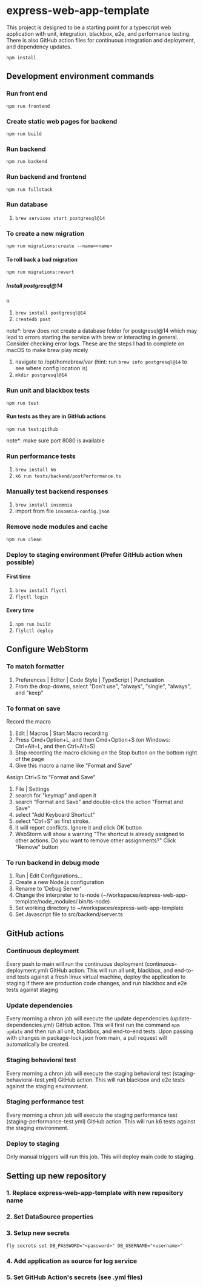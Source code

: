# express-web-app-template

This project is designed to be a starting point for a typescript web application with unit, integration, blackbox, e2e,
and performance testing. There is also GitHub action files for continuous integration and deployment, and dependency
updates.

```npm install```

## Development environment commands

### Run front end

``` npm run frontend ```

### Create static web pages for backend

```npm run build```

### Run backend

```npm run backend```

### Run backend and frontend

```npm run fullstack```

### Run database

1. ```brew services start postgresql@14```

### To create a new migration

```npm run migrations:create --name=<name>```

#### To roll back a bad migration

```npm run migrations:revert```

##### Install postgresql@14
n 
1. ```brew install postgresql@14```
2. ```createdb post```

note*:
brew does not create a database folder for postgresql@14
which may lead to errors starting the service with brew
or interacting in general. Consider checking error logs.
These are the steps I had to complete on macOS to make brew play nicely

1. navigate to /opt/homebrew/var (hint: run ```brew info postgresql@14``` to see where config location is)
2. ``mkdir postgresql@14``

### Run unit and blackbox tests

```npm run test```

#### Run tests as they are in GitHub actions

```npm run test:github```

note*: make sure port 8080 is available

### Run performance tests

1. ```brew install k6```
2. ```k6 run tests/backend/postPerformance.ts```

### Manually test backend responses

1. ```brew install insomnia```
2. import from file ```insomnia-config.json```

### Remove node modules and cache

```npm run clean```

### Deploy to staging environment (Prefer GitHub action when possible)

#### First time

1. ```brew install flyctl```
2. ```flyctl login```

#### Every time

1. ```npm run build```
2. ```flylctl deploy```

## Configure WebStorm

### To match formatter

1. Preferences | Editor | Code Style | TypeScript | Punctuation
2. From the drop-downs, select "Don't use", "always", "single", "always", and "keep"

### To format on save

Record the macro

1. Edit | Macros | Start Macro recording
2. Press Cmd+Option+L, and then Cmd+Option+S (on Windows: Ctrl+Alt+L, and then Ctrl+Alt+S)
3. Stop recording the macro clicking on the Stop button on the bottom right of the page
4. Give this macro a name like "Format and Save"

Assign Ctrl+S to "Format and Save"

1. File | Settings
2. search for "keymap" and open it
3. search "Format and Save" and double-click the action "Format and Save"
4. select "Add Keyboard Shortcut"
5. select "Ctrl+S" as first stroke.
6. it will report conflicts. Ignore it and click OK button
7. WebStorm will show a warning "The shortcut is already assigned to other actions. Do you want to remove other
   assignments?" Click "Remove" button

### To run backend in debug mode

1. Run | Edit Configurations...
2. Create a new Node.js configuration
3. Rename to 'Debug Server'
4. Change the interpreter to ts-node (~/workspaces/express-web-app-template/node_modules/.bin/ts-node)
5. Set working directory to ~/workspaces/express-web-app-template
6. Set Javascript file to src/backend/server.ts

## GitHub actions

### Continuous deployment

Every push to main will run the continuous deployment (continuous-deployment.yml) GitHub action. This will run all unit,
blackbox, and
end-to-end tests against a fresh linux virtual machine, deploy the application to staging if there are production code
changes,
and run blackbox and e2e tests against staging

### Update dependencies

Every morning a chron job will execute the update dependencies (update-dependencies.yml) GitHub action. This will first
run the command ```npm update``` and then run all unit, blackbox, and end-to-end tests. Upon passing with changes in
package-lock.json from main, a pull request will automatically be created.

### Staging behavioral test

Every morning a chron job will execute the staging behavioral test (staging-behavioral-test.yml) GitHub action. This
will
run blackbox and e2e tests against the staging environment.

### Staging performance test

Every morning a chron job will execute the staging performance test (staging-performance-test.yml) GitHub action. This
will
run k6 tests against the staging environment.

### Deploy to staging

Only manual triggers will run this job. This will deploy main code to staging.

## Setting up new repository

### 1. Replace express-web-app-template with new repository name

### 2. Set DataSource properties

### 3. Setup new secrets

```fly secrets set DB_PASSWORD="<password>" DB_USERNAME="<username>"```

### 4. Add application as source for log service

### 5. Set GitHub Action's secrets (see .yml files)